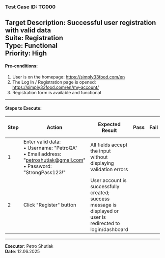### Test Case ID: TC000  
**Target Description**: Successful user registration with valid data  
**Suite**: Registration  
**Type**: Functional  
**Priority**: High  
---

#### Pre-conditions:
1. User is on the homepage: https://simply33food.com/en  
2. The Log In / Registration page is opened: https://simply33food.com/en/my-account/  
3. Registration form is available and functional  

---

#### Steps to Execute:

| Step | Action | Expected Result | Pass | Fail | Bug Report ID |
|------|--------|------------------|------|------|----------------|
| 1 | Enter valid data:<br>• Username: "PetroQA"<br>• Email address: "petroshutiak@gmail.com"<br>• Password: "StrongPass123!" | All fields accept the input without displaying validation errors |      |      |                |
| 2 | Click "Register" button | User account is successfully created; success message is displayed or user is redirected to login/dashboard |      |      |                |

---

**Executor**: Petro Shutiak  
**Date**: 12.06.2025  

